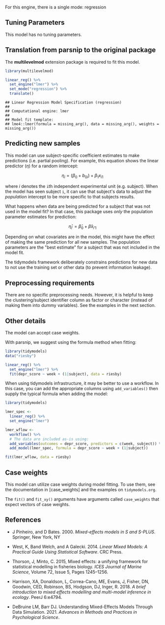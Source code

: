 


For this engine, there is a single mode: regression

## Tuning Parameters

This model has no tuning parameters.

## Translation from parsnip to the original package

The **multilevelmod** extension package is required to fit this model.


```r
library(multilevelmod)

linear_reg() %>% 
  set_engine("lmer") %>% 
  set_mode("regression") %>% 
  translate()
```

```
## Linear Regression Model Specification (regression)
## 
## Computational engine: lmer 
## 
## Model fit template:
## lme4::lmer(formula = missing_arg(), data = missing_arg(), weights = missing_arg())
```


## Predicting new samples

This model can use subject-specific coefficient estimates to make predictions (i.e. partial pooling). For example, this equation shows the linear predictor ($\eta$) for a random intercept: 

$$
\eta_{i} = (\beta_0 + b_{0i}) + \beta_1x_{i1}
$$ 

where $i$ denotes the `i`th independent experimental unit (e.g. subject). When the model has seen subject `i`, it can use that subject's data to adjust the _population_ intercept to be more specific to that subjects results. 

What happens when data are being predicted for a subject that was not used in the model fit? In that case, this package uses _only_ the population parameter estimates for prediction: 

$$
\hat{\eta}_{i'} = \hat{\beta}_0+ \hat{\beta}x_{i'1}
$$ 

Depending on what covariates are in the model, this might have the effect of making the same prediction for all new samples. The population parameters are the "best estimate" for a subject that was not included in the model fit.  

The tidymodels framework deliberately constrains predictions for new data to not use the training set or other data (to prevent information leakage). 


## Preprocessing requirements

There are no specific preprocessing needs. However, it is helpful to keep the clustering/subject identifier column as factor or character (instead of making them into dummy variables). See the examples in the next section. 

## Other details

The model can accept case weights. 

With parsnip, we suggest using the formula method when fitting: 

```r
library(tidymodels)
data("riesby")

linear_reg() %>% 
  set_engine("lmer") %>% 
  fit(depr_score ~ week + (1|subject), data = riesby)
```

When using tidymodels infrastructure, it may be better to use a workflow. In this case, you can add the appropriate columns using `add_variables()` then supply the typical formula when adding the model: 

```r
library(tidymodels)

lmer_spec <- 
  linear_reg() %>% 
  set_engine("lmer")

lmer_wflow <- 
  workflow() %>% 
  # The data are included as-is using:
  add_variables(outcomes = depr_score, predictors = c(week, subject)) %>% 
  add_model(lmer_spec, formula = depr_score ~ week + (1|subject))

fit(lmer_wflow, data = riesby)
```

## Case weights


This model can utilize case weights during model fitting. To use them, see the documentation in [case_weights] and the examples on `tidymodels.org`. 

The `fit()` and `fit_xy()` arguments have arguments called `case_weights` that expect vectors of case weights. 

## References

 - 	J Pinheiro, and D Bates. 2000. _Mixed-effects models in S and S-PLUS_. Springer, New York, NY
 
 - West, K, Band Welch, and A Galecki. 2014. _Linear Mixed Models: A Practical Guide Using Statistical Software_. CRC Press.
 
  - Thorson, J, Minto, C. 2015, Mixed effects: a unifying framework for statistical modelling in fisheries biology. _ICES Journal of Marine Science_, Volume 72, Issue 5, Pages 1245–1256.
  
  - Harrison, XA, Donaldson, L, Correa-Cano, ME, Evans, J, Fisher, DN, Goodwin, CED, Robinson, BS, Hodgson, DJ, Inger, R. 2018. _A brief introduction to mixed effects modelling and multi-model inference in ecology_. PeerJ 6:e4794. 
  
  - DeBruine LM, Barr DJ. Understanding Mixed-Effects Models Through Data Simulation. 2021. _Advances in Methods and Practices in Psychological Science_.   
  
